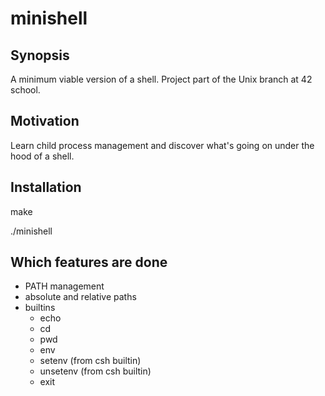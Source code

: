 # minishell

## Synopsis

A minimum viable version of a shell. Project part of the Unix branch at 42 school.

## Motivation

Learn child process management and discover what's going on under the hood of a shell.

## Installation

make

./minishell

## Which features are done

* PATH management
* absolute and relative paths
* builtins
  * echo
  * cd
  * pwd
  * env
  * setenv (from csh builtin)
  * unsetenv (from csh builtin)
  * exit
